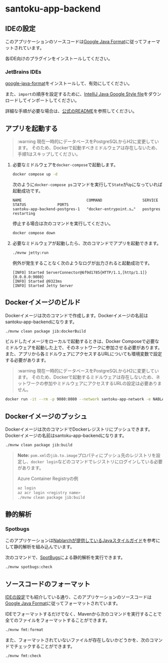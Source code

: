 # santoku-app-backend

## IDEの設定

このアプリケーションのソースコードは[Google Java Format](https://github.com/google/google-java-format)に従ってフォーマットされています。

各IDE向けのプラグインをインストールしてください。

### JetBrains IDEs

[google-java-format](https://plugins.jetbrains.com/plugin/8527-google-java-format/)をインストールして、有効にしてください。

また、`import`の順序を設定するために、[IntelliJ Java Google Style file](https://raw.githubusercontent.com/google/styleguide/gh-pages/intellij-java-google-style.xml)をダウンロードしてインポートしてください。

詳細な手順が必要な場合は、[公式のREADME](https://github.com/google/google-java-format#intellij-android-studio-and-other-jetbrains-ides)を参照してください。

## アプリを起動する

> :warning 現在一時的にデータベースをPostgreSQLからH2に変更しています。
> そのため、Dockerで起動すべきミドルウェアは存在しないため、手順1はスキップしてください。

1. 必要なミドルウェアを`docker-compose`で起動します。

   ```bash
   docker compose up -d
   ```

   次のように`docker-compose ps`コマンドを実行して`State`が`Up`になっていれば起動成功です。

   ```
   NAME                             COMMAND                  SERVICE             STATUS              PORTS
   santoku-app-backend-postgres-1   "docker-entrypoint.s…"   postgres            restarting
   ```

   停止する場合は次のコマンドを実行してください。

   ```bash
   docker compose down
   ```

2. 必要なミドルウェアが起動したら、次のコマンドでアプリを起動できます。

   ```bash
   ./mvnw jetty:run
   ```
   例外が発生することなく次のようなログが出力されると起動成功です。

   ```
   [INFO] Started ServerConnector@6f9d1785{HTTP/1.1,[http/1.1]}{0.0.0.0:9080}
   [INFO] Started @9323ms
   [INFO] Started Jetty Server
   ```

## Dockerイメージのビルド

Dockerイメージは次のコマンドで作成します。Dockerイメージの名前はsantoku-app-backendになります。

```bash
./mvnw clean package jib:dockerBuild
```

ビルドしたイメージをローカルで起動するときは、Docker Composeで必要なミドルウェアを起動した上で、そのネットワークに参加させる必要があります。また、アプリから各ミドルウェアにアクセスするURLについても環境変数で設定する必要があります。

> :warning 現在一時的にデータベースをPostgreSQLからH2に変更しています。
> そのため、Dockerで起動するミドルウェアは存在しないため、ネットワークの参加やミドルウェアにアクセスするURLの設定は必要ありません。

```bash
docker run -it --rm -p 9080:8080 --network santoku-app-network -e NABLARCH_DB_URL="jdbc:postgresql://postgres:5432/postgres" santoku-app-backend:latest
```

## Dockerイメージのプッシュ

Dockerイメージは次のコマンドでDockerレジストリにプッシュできます。Dockerイメージの名前はsantoku-app-backendになります。

```bash
./mvnw clean package jib:build
```

> **Note:** `pom.xml`の`jib.to.image`プロパティにプッシュ先のレジストリを設定し、`docker login`などのコマンドでレジストリにログインしている必要があります。
> 
> Azure Container Registryの例
> ```bash
> az login
> az acr login <registry name>
> ./mvnw clean package jib:build
> ```

## 静的解析

### Spotbugs

このアプリケーションは[Nablarchが提供しているJavaスタイルガイド](https://github.com/nablarch-development-standards/nablarch-style-guide/tree/2.0/java)を参考にして静的解析を組み込んでいます。

次のコマンドで、[SpotBugs](https://spotbugs.readthedocs.io/ja/latest/)による静的解析を実行できます。

```bash
./mvnw spotbugs:check
```

## ソースコードのフォーマット

[IDEの設定](#ideの設定)でも紹介している通り、このアプリケーションのソースコードは[Google Java Format](https://github.com/google/google-java-format)に従ってフォーマットされています。

IDEでフォーマットするだけでなく、Mavenから次のコマンドを実行することで全てのファイルをフォーマットすることができます。

```bash
./mvnw fmt:format
```

また、フォーマットされていないファイルが存在しないかどうかを、次のコマンドでチェックすることができます。

```bash
./mvnw fmt:check
```
